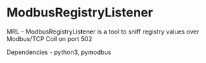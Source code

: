 # ModbusRegistryListener
MRL - ModbusRegistryListener is a tool to sniff registry values over Modbus/TCP Coil on port 502

Dependencies - python3, pymodbus

